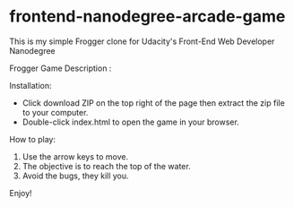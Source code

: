 frontend-nanodegree-arcade-game
===============================
This is my simple Frogger clone for Udacity's Front-End Web Developer Nanodegree

Frogger Game Description :

Installation:

- Click download ZIP on the top right of the page then extract the zip file to your computer.
- Double-click index.html to open the game in your browser.

How to play:
1. Use the arrow keys to move.
2. The objective is to reach the top of the water.
3. Avoid the bugs, they kill you.



Enjoy!